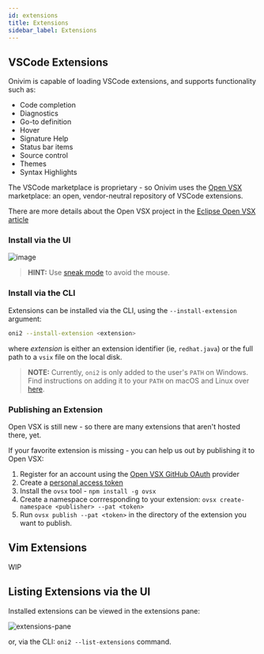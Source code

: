 ```yaml
---
id: extensions
title: Extensions
sidebar_label: Extensions
---
```


## VSCode Extensions

Onivim is capable of loading VSCode extensions, and supports functionality such as:

- Code completion
- Diagnostics
- Go-to definition
- Hover
- Signature Help
- Status bar items
- Source control
- Themes
- Syntax Highlights

The VSCode marketplace is proprietary - so Onivim uses the [Open VSX](https://open-vsx.org) marketplace: an open, vendor-neutral repository of VSCode extensions.

There are more details about the Open VSX project in the [Eclipse Open VSX article](https://www.eclipse.org/community/eclipse_newsletter/2020/march/1.php)

### Install via the UI

![image](https://user-images.githubusercontent.com/13532591/88987848-18b52300-d28c-11ea-86fa-e20ed1558fb5.png)

> __HINT:__ Use [sneak mode](./../using-onivim/moving-in-onivim#sneak-mode) to avoid the mouse.

### Install via the CLI

Extensions can be installed via the CLI, using the `--install-extension` argument:

```sh
oni2 --install-extension <extension>
```

where _extension_ is either an extension identifier (ie, `redhat.java`) or the full path to a `vsix` file on the local disk.

> __NOTE:__ Currently, `oni2` is only added to the user's `PATH` on Windows. Find instructions on adding it to your `PATH` on macOS and Linux over [here](./../using-onivim/command-line.md).

### Publishing an Extension

Open VSX is still new - so there are many extensions that aren't hosted there, yet. 

If your favorite extension is missing - you can help us out by publishing it to Open VSX:

1) Register for an account using the [Open VSX GitHub OAuth](https://open-vsx.org/oauth2/authorization/github) provider
2) Create a [personal access token](https://open-vsx.org/user-settings/tokens) 
3) Install the `ovsx` tool - `npm install -g ovsx`
4) Create a namespace corrresponding to your extension: `ovsx create-namespace <publisher> --pat <token>`
5) Run `ovsx publish --pat <token>` in the directory of the extension you want to publish.

## Vim Extensions

WIP

## Listing Extensions via the UI

Installed extensions can be viewed in the extensions pane:

![extensions-pane](https://user-images.githubusercontent.com/13532591/88988024-911be400-d28c-11ea-91db-4decbeb37eb8.png)

or, via the CLI: `oni2 --list-extensions` command.
